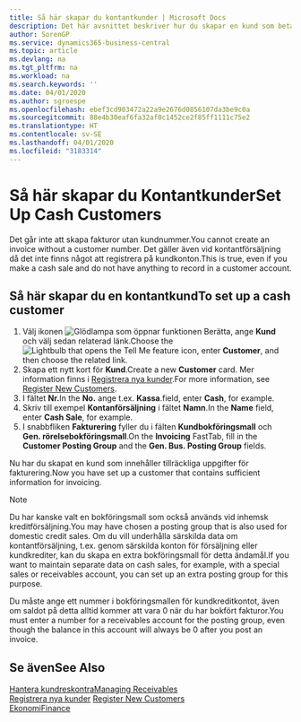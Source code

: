 ```yaml
---
title: Så här skapar du kontantkunder | Microsoft Docs
description: Det här avsnittet beskriver hur du skapar en kund som betalar kontant.
author: SorenGP
ms.service: dynamics365-business-central
ms.topic: article
ms.devlang: na
ms.tgt_pltfrm: na
ms.workload: na
ms.search.keywords: ''
ms.date: 04/01/2020
ms.author: sgroespe
ms.openlocfilehash: ebef3cd903472a22a9e2676d0856107da3be9c0a
ms.sourcegitcommit: 88e4b30eaf6fa32af0c1452ce2f85ff1111c75e2
ms.translationtype: HT
ms.contentlocale: sv-SE
ms.lasthandoff: 04/01/2020
ms.locfileid: "3183314"
---
```

# <a name="set-up-cash-customers"></a><span data-ttu-id="962df-103">Så här skapar du Kontantkunder</span><span class="sxs-lookup"><span data-stu-id="962df-103">Set Up Cash Customers</span></span>
<span data-ttu-id="962df-104">Det går inte att skapa fakturor utan kundnummer.</span><span class="sxs-lookup"><span data-stu-id="962df-104">You cannot create an invoice without a customer number.</span></span> <span data-ttu-id="962df-105">Det gäller även vid kontantförsäljning då det inte finns något att registrera på kundkonton.</span><span class="sxs-lookup"><span data-stu-id="962df-105">This is true, even if you make a cash sale and do not have anything to record in a customer account.</span></span>  

## <a name="to-set-up-a-cash-customer"></a><span data-ttu-id="962df-106">Så här skapar du en kontantkund</span><span class="sxs-lookup"><span data-stu-id="962df-106">To set up a cash customer</span></span>  
1.  <span data-ttu-id="962df-107">Välj ikonen ![Glödlampa som öppnar funktionen Berätta](media/ui-search/search_small.png "Berätta vad du vill göra"), ange **Kund** och välj sedan relaterad länk.</span><span class="sxs-lookup"><span data-stu-id="962df-107">Choose the ![Lightbulb that opens the Tell Me feature](media/ui-search/search_small.png "Tell me what you want to do") icon, enter **Customer**, and then choose the related link.</span></span>  
2.  <span data-ttu-id="962df-108">Skapa ett nytt kort för **Kund**.</span><span class="sxs-lookup"><span data-stu-id="962df-108">Create a new **Customer** card.</span></span> <span data-ttu-id="962df-109">Mer information finns i [Registrera nya kunder](sales-how-register-new-customers.md).</span><span class="sxs-lookup"><span data-stu-id="962df-109">For more information, see [Register New Customers](sales-how-register-new-customers.md).</span></span>
3.  <span data-ttu-id="962df-110">I fältet **Nr.**</span><span class="sxs-lookup"><span data-stu-id="962df-110">In the **No.**</span></span> <span data-ttu-id="962df-111">ange t.ex. **Kassa**.</span><span class="sxs-lookup"><span data-stu-id="962df-111">field, enter **Cash**, for example.</span></span>  
4.  <span data-ttu-id="962df-112">Skriv till exempel **Kontanförsäljning** i fältet **Namn**.</span><span class="sxs-lookup"><span data-stu-id="962df-112">In the **Name** field, enter **Cash Sale**, for example.</span></span>  
5.  <span data-ttu-id="962df-113">I snabbfliken **Fakturering** fyller du i fälten **Kundbokföringsmall** och **Gen. rörelsebokföringsmall**.</span><span class="sxs-lookup"><span data-stu-id="962df-113">On the **Invoicing** FastTab, fill in the **Customer Posting Group** and the **Gen. Bus. Posting Group** fields.</span></span>  

 <span data-ttu-id="962df-114">Nu har du skapat en kund som innehåller tillräckliga uppgifter för fakturering.</span><span class="sxs-lookup"><span data-stu-id="962df-114">Now you have set up a customer that contains sufficient information for invoicing.</span></span>  

> [!NOTE]  
>  <span data-ttu-id="962df-115">Du har kanske valt en bokföringsmall som också används vid inhemsk kreditförsäljning.</span><span class="sxs-lookup"><span data-stu-id="962df-115">You may have chosen a posting group that is also used for domestic credit sales.</span></span> <span data-ttu-id="962df-116">Om du vill underhålla särskilda data om kontantförsäljning, t.ex. genom särskilda konton för försäljning eller kundkrediter, kan du skapa en extra bokföringsmall för detta ändamål.</span><span class="sxs-lookup"><span data-stu-id="962df-116">If you want to maintain separate data on cash sales, for example, with a special sales or receivables account, you can set up an extra posting group for this purpose.</span></span>  
>   
>  <span data-ttu-id="962df-117">Du måste ange ett nummer i bokföringsmallen för kundkreditkontot, även om saldot på detta alltid kommer att vara 0 när du har bokfört fakturor.</span><span class="sxs-lookup"><span data-stu-id="962df-117">You must enter a number for a receivables account for the posting group, even though the balance in this account will always be 0 after you post an invoice.</span></span>  

## <a name="see-also"></a><span data-ttu-id="962df-118">Se även</span><span class="sxs-lookup"><span data-stu-id="962df-118">See Also</span></span>
[<span data-ttu-id="962df-119">Hantera kundreskontra</span><span class="sxs-lookup"><span data-stu-id="962df-119">Managing Receivables</span></span>](receivables-manage-receivables.md)  
<span data-ttu-id="962df-120">[Registrera nya kunder](sales-how-register-new-customers.md)  </span><span class="sxs-lookup"><span data-stu-id="962df-120">[Register New Customers](sales-how-register-new-customers.md)  </span></span>  
[<span data-ttu-id="962df-121">Ekonomi</span><span class="sxs-lookup"><span data-stu-id="962df-121">Finance</span></span>](finance.md)  

